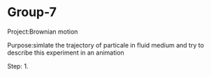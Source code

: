 # Group-7

Project:Brownian motion

Purpose:simlate the trajectory  of particale in fluid medium and try to describe this experiment in an animation

Step:
1.
